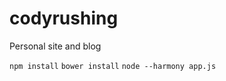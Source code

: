 # codyrushing
Personal site and blog

```npm install```
```bower install```
```node --harmony app.js```
